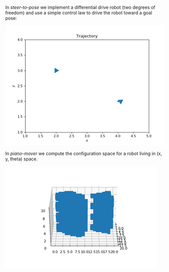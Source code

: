 In *steer-to-pose* we implement a differential drive robot (two degrees of freedom) and 
use a simple control law to drive the robot toward a goal pose:

![Trajectory](/steer-to-pose/trajectory.gif)


In *piano-mover* we compute the configuration space for a robot living in (x, y, theta)
space.

![Configuration space](/piano-mover/cspace.gif)
